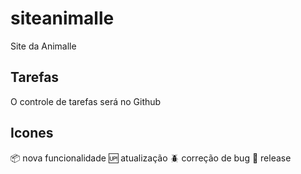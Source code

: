 # siteanimalle

Site da Animalle

## Tarefas

O controle de tarefas será no Github

## Icones

:package: nova funcionalidade
:up: atualização
:beetle: correção de bug
:checkered_flag: release
